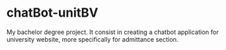 # chatBot-unitBV
My bachelor degree project. It consist in creating a chatbot application for university website, more specifically for admittance section.
